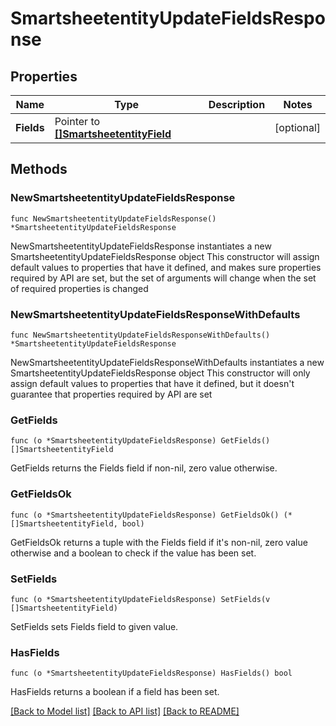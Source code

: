 # SmartsheetentityUpdateFieldsResponse

## Properties

Name | Type | Description | Notes
------------ | ------------- | ------------- | -------------
**Fields** | Pointer to [**[]SmartsheetentityField**](SmartsheetentityField.md) |  | [optional] 

## Methods

### NewSmartsheetentityUpdateFieldsResponse

`func NewSmartsheetentityUpdateFieldsResponse() *SmartsheetentityUpdateFieldsResponse`

NewSmartsheetentityUpdateFieldsResponse instantiates a new SmartsheetentityUpdateFieldsResponse object
This constructor will assign default values to properties that have it defined,
and makes sure properties required by API are set, but the set of arguments
will change when the set of required properties is changed

### NewSmartsheetentityUpdateFieldsResponseWithDefaults

`func NewSmartsheetentityUpdateFieldsResponseWithDefaults() *SmartsheetentityUpdateFieldsResponse`

NewSmartsheetentityUpdateFieldsResponseWithDefaults instantiates a new SmartsheetentityUpdateFieldsResponse object
This constructor will only assign default values to properties that have it defined,
but it doesn't guarantee that properties required by API are set

### GetFields

`func (o *SmartsheetentityUpdateFieldsResponse) GetFields() []SmartsheetentityField`

GetFields returns the Fields field if non-nil, zero value otherwise.

### GetFieldsOk

`func (o *SmartsheetentityUpdateFieldsResponse) GetFieldsOk() (*[]SmartsheetentityField, bool)`

GetFieldsOk returns a tuple with the Fields field if it's non-nil, zero value otherwise
and a boolean to check if the value has been set.

### SetFields

`func (o *SmartsheetentityUpdateFieldsResponse) SetFields(v []SmartsheetentityField)`

SetFields sets Fields field to given value.

### HasFields

`func (o *SmartsheetentityUpdateFieldsResponse) HasFields() bool`

HasFields returns a boolean if a field has been set.


[[Back to Model list]](../README.md#documentation-for-models) [[Back to API list]](../README.md#documentation-for-api-endpoints) [[Back to README]](../README.md)


